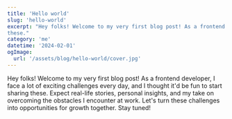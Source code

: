 ```yaml
---
title: 'Hello world'
slug: 'hello-world'
excerpt: "Hey folks! Welcome to my very first blog post! As a frontend developer, I face a lot of exciting challenges every day, and I thought it'd be fun to start sharing
these."
category: 'me'
datetime: '2024-02-01'
ogImage:
  url: '/assets/blog/hello-world/cover.jpg'
---
```


Hey folks! Welcome to my very first blog post! As a frontend developer, I face a
lot of exciting challenges every day, and I thought it'd be fun to start sharing
these. Expect real-life stories, personal insights, and my take on overcoming
the obstacles I encounter at work. Let's turn these challenges into
opportunities for growth together. Stay tuned!

